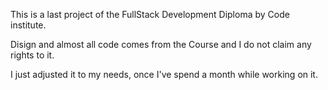 This is a last project of the FullStack Development Diploma by Code institute.

Disign and almost all code comes from the Course and I do not claim any rights to it.

I just adjusted it to my needs, once I've spend a month while working on it.